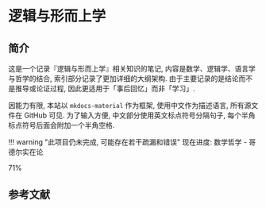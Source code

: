 # 逻辑与形而上学

## 简介
这是一个记录『逻辑与形而上学』相关知识的笔记, 内容是数学、逻辑学、语言学与哲学的结合, 索引部分记录了更加详细的大纲架构. 由于主要记录的是结论而不是推导或论证过程, 因此更适用于「事后回忆」而非「学习」.

因能力有限, 本站以 `mkdocs-material` 作为框架, 使用中文作为描述语言, 所有源文件在 GitHub 可见. 为了输入方便, 中文部分使用英文标点符号分隔句子, 每个半角标点符号后面会附加一个半角空格.

!!! warning "此项目仍未完成, 可能存在若干疏漏和错误"
    <label> 现在进度: 数学哲学 - 哥德尔实在论 </label>
    <div class="progress-container">
        <div class="progress-percentage" style="width: 71%;"> 71% </div>
    </div>

## 参考文献

<div class="ref"> </div>

<style>
.ref {
    display: flex;
    flex-direction: column;
}

.entry {
    display: flex;
    flex-direction: row;
}

.index {
    min-width: 2.4em;
    font-weight: 600;
}
.index:before {
    content: "[";
}
.index:after {
    content: "]";
}

.value {
    flex-grow: 1;
}
</style>

<script>
entryList = [
    "蔡曙山.认知科学导论[M]. 人民出版社:北京, 2021:1-697.",
    "华东师范大学哲学系逻辑学教研室.形式逻辑[M]. 华东师大出版社:上海, 2016:1-193.",
    "[英]Julian Baggini, [美]Peter S. Fosl.简单的哲学[M]. 陶涛,译. 中国人民大学出版社:北京, 2016:1-266.",
    "Robin Turner,Nick Nicholas.Lojban For Beginners[EB/OL].",
    "蔡曙山,邹崇理.自然语言形式理论研究[M]. 人民出版社:北京, 2010:1-604.",
    "陈波.逻辑哲学[M]. 北京大学出版社:北京, 2006:1-364.",
    "黄敏.分析哲学导论[M]. 中山大学出版社:广州, 2009:1-362.",
    "[美]Stewart Shapiro.数学哲学：对数学的思考[M]. 郝兆宽,杨睿之,译. 复旦大学出版社:上海, 2009:1-281.",
    "汪芳庭.数学基础[M]. 高等教育出版社:北京, 2018:1-271.",
    "汪芳庭.数理逻辑[M]. 中国科学技术大学出版社:合肥, 2010:1-188.",
    "郝兆宽,杨睿之,杨跃.数理逻辑：证明及其限度[M]. 复旦大学出版社:上海, 2020:1-243.",
    "徐利治.现代数学手册·近代数学卷[M]. 华中科技大学出版社:武汉, 2001:1-52.",
    "熊金城.点集拓扑讲义[M]. 高等教育出版社:北京, 2020:1-162.",
    "Rob Nederpelt,Herman Geuvers.Type Theory and Formal Proof: an Introduction[M]. Cambridge UniversitPress:Cambridge, 2014:1-390.",
    "The Univalent Foundations Program.Homotopy Type Theory[EB/OL]."
];

entryList.forEach((item, index) => {
    const newEntry = document.createElement("div");
    const newValue = document.createElement("div");
    const newIndex = document.createElement("div");
    newEntry.className = "entry";
    newValue.className = "value";
    newIndex.className = "index";
    newValue.innerText = item;
    newIndex.innerText = index + 1;
    newEntry.append(newIndex);
    newEntry.append(newValue);
    document.querySelector(".ref").append(newEntry);
});
</script>
